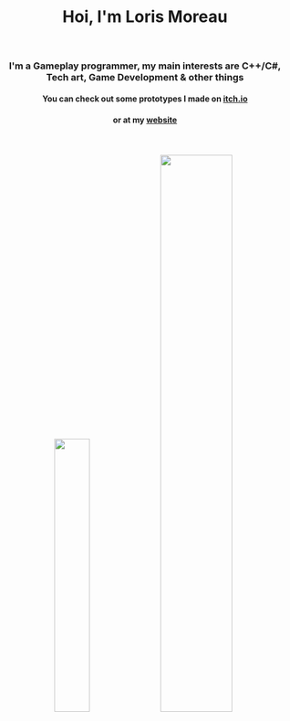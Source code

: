 <h1 align = "center"> Hoi, I'm Loris Moreau </h1>

<br>

<h3 align = "center"> I'm a Gameplay programmer, my main interests are C++/C#, Tech art, Game Development & other things </h3>

<h4 align = "center"> You can check out some prototypes I made on <a href="https://loris-moreau.itch.io" target="_blank">itch.io</a> </h4>
<h4 align = "center"> or at my <a href="https://loris-moreau.github.io/" target="_blank">website</a> </h4>

<br>
<br>

<!-- Stats -->
<div align="center">
  <!-- Prog Languages -->
  <img src="https://github-readme-stats.vercel.app/api/top-langs/?username=Loris-Moreau&size_weight=0.5&count_weight=0.5&theme=radical&layout=compact&langs_count=6" width = 35% />
  <!-- WakaTime Stats -->
  <img src="https://github-readme-stats.vercel.app/api/wakatime?username=Loris_Moreau&theme=radical&layout=compact&langs_count=8"  width = 50% />
  <!-- Github Stats -->
  <!--
  <img src="https://github-readme-stats.vercel.app/api?username=Loris-Moreau&hide=issues&show_icons=true&theme=radical&rank_icon=github" width=35% />
  -->
</div>
